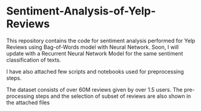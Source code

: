 # Sentiment-Analysis-of-Yelp-Reviews

This repository contains the code for sentiment analysis performed for Yelp Reviews using Bag-of-Words model with Neural Network. Soon, I will update with a Recurrent Neural Network Model for the same sentiment classification of texts.

I have also attached few scripts and notebooks used for preprocessing steps.

The dataset consists of over 60M reviews given by over 1.5 users. The pre-processing steps and the selection of subset of reviews are also shown in the attached files
